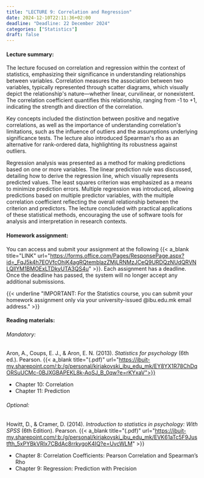 ```yaml
---
title: "LECTURE 9: Correlation and Regression"
date: 2024-12-10T22:11:36+02:00
deadline: "Deadline: 22 December 2024"
categories: ["Statistics"]
draft: false
---
```


#### Lecture summary:

The lecture focused on correlation and regression within the context of statistics, emphasizing their significance in understanding relationships between variables. Correlation measures the association between two variables, typically represented through scatter diagrams, which visually depict the relationship's nature—whether linear, curvilinear, or nonexistent. The correlation coefficient quantifies this relationship, ranging from -1 to +1, indicating the strength and direction of the correlation.

Key concepts included the distinction between positive and negative correlations, as well as the importance of understanding correlation's limitations, such as the influence of outliers and the assumptions underlying significance tests. The lecture also introduced Spearman's rho as an alternative for rank-ordered data, highlighting its robustness against outliers.

Regression analysis was presented as a method for making predictions based on one or more variables. The linear prediction rule was discussed, detailing how to derive the regression line, which visually represents predicted values. The least squares criterion was emphasized as a means to minimize prediction errors. Multiple regression was introduced, allowing predictions based on multiple predictor variables, with the multiple correlation coefficient reflecting the overall relationship between the criterion and predictors. The lecture concluded with practical applications of these statistical methods, encouraging the use of software tools for analysis and interpretation in research contexts.

#### Homework assignment:

You can access and submit your assignment at the following {{< a_blank title="LINK" url="https://forms.office.com/Pages/ResponsePage.aspx?id=_FqJ5k4h7EOVfcOhjK4agRQtemblazZMjLRNMzJCeQ9URDQzNUdQRVNLQllYM1BMOExLTDkyUTA3QS4u" >}}. Each assignment has a deadline. Once the deadline has passed, the system will no longer accept any additional submissions.

{{< underline "IMPORTANT: For the Statistics course, you can submit your homework assignment only via your university-issued @ibu.edu.mk email address." >}}

#### Reading materials:

###### Mandatory: 

Aron, A., Coups, E. J., & Aron, E. N. (2013). *Statistics for psychology* (6th ed.). Pearson. {{< a_blank title="(.pdf)" url="https://ibuit-my.sharepoint.com/:b:/g/personal/kirjakovski_ibu_edu_mk/EY8YX1R78ChDqORSuUCMc-0BJXGBAPEKL8k-AoSJ_B_0qw?e=rKYxaV">}}

* Chapter 10: Correlation
* Chapter 11: Prediction

###### Optional:

Howitt, D., & Cramer, D. (2014). *Introduction to statistics in psychology: With SPSS* (6th Edition). Pearson. {{< a_blank title="(.pdf)" url="https://ibuit-my.sharepoint.com/:b:/g/personal/kirjakovski_ibu_edu_mk/EVK61aTc5F9Justfth_5xPYBkVRlx7CBdAc8rrkygoK4IQ?e=UvcWLM" >}}

* Chapter 8: Correlation Coefficients: Pearson Correlation and Spearman’s Rho
* Chapter 9: Regression: Prediction with Precision

